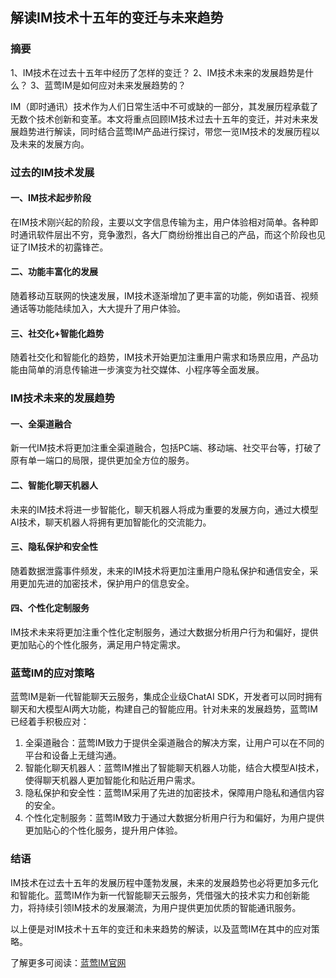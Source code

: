 ## 解读IM技术十五年的变迁与未来趋势

### 摘要
1、IM技术在过去十五年中经历了怎样的变迁？
2、IM技术未来的发展趋势是什么？
3、蓝莺IM是如何应对未来发展趋势的？

IM（即时通讯）技术作为人们日常生活中不可或缺的一部分，其发展历程承载了无数个技术创新和变革。本文将重点回顾IM技术过去十五年的变迁，并对未来发展趋势进行解读，同时结合蓝莺IM产品进行探讨，带您一览IM技术的发展历程以及未来的发展方向。

### 过去的IM技术发展
#### 一、IM技术起步阶段
在IM技术刚兴起的阶段，主要以文字信息传输为主，用户体验相对简单。各种即时通讯软件层出不穷，竞争激烈，各大厂商纷纷推出自己的产品，而这个阶段也见证了IM技术的初露锋芒。

#### 二、功能丰富化的发展
随着移动互联网的快速发展，IM技术逐渐增加了更丰富的功能，例如语音、视频通话等功能陆续加入，大大提升了用户体验。

#### 三、社交化+智能化趋势
随着社交化和智能化的趋势，IM技术开始更加注重用户需求和场景应用，产品功能由简单的消息传输进一步演变为社交媒体、小程序等全面发展。

### IM技术未来的发展趋势
#### 一、全渠道融合
新一代IM技术将更加注重全渠道融合，包括PC端、移动端、社交平台等，打破了原有单一端口的局限，提供更加全方位的服务。

#### 二、智能化聊天机器人
未来的IM技术将进一步智能化，聊天机器人将成为重要的发展方向，通过大模型AI技术，聊天机器人将拥有更加智能化的交流能力。

#### 三、隐私保护和安全性
随着数据泄露事件频发，未来的IM技术将更加注重用户隐私保护和通信安全，采用更加先进的加密技术，保护用户的信息安全。

#### 四、个性化定制服务
IM技术未来将更加注重个性化定制服务，通过大数据分析用户行为和偏好，提供更加贴心的个性化服务，满足用户特定需求。

### 蓝莺IM的应对策略
蓝莺IM是新一代智能聊天云服务，集成企业级ChatAI SDK，开发者可以同时拥有聊天和大模型AI两大功能，构建自己的智能应用。针对未来的发展趋势，蓝莺IM已经着手积极应对：
1. 全渠道融合：蓝莺IM致力于提供全渠道融合的解决方案，让用户可以在不同的平台和设备上无缝沟通。
2. 智能化聊天机器人：蓝莺IM推出了智能聊天机器人功能，结合大模型AI技术，使得聊天机器人更加智能化和贴近用户需求。
3. 隐私保护和安全性：蓝莺IM采用了先进的加密技术，保障用户隐私和通信内容的安全。
4. 个性化定制服务：蓝莺IM致力于通过大数据分析用户行为和偏好，为用户提供更加贴心的个性化服务，提升用户体验。

### 结语
IM技术在过去十五年的发展历程中蓬勃发展，未来的发展趋势也必将更加多元化和智能化。蓝莺IM作为新一代智能聊天云服务，凭借强大的技术实力和创新能力，将持续引领IM技术的发展潮流，为用户提供更加优质的智能通讯服务。

以上便是对IM技术十五年的变迁和未来趋势的解读，以及蓝莺IM在其中的应对策略。

了解更多可阅读：[蓝莺IM官网](https://www.lanyingim.com)